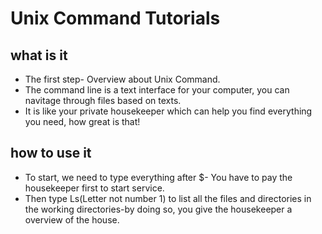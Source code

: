# Unix Command Tutorials #
## what is it ##
 * The first step- Overview about Unix Command.
 * The command line is a text interface for your computer, you can navitage through files based on texts.
 * It is like your private housekeeper which can help you find everything you need, how great is that!
 ## how to use it ##
 * To start, we need to type everything after $- You have to pay the housekeeper first to start service.
 * Then type Ls(Letter not number 1) to list all the files and directories in the working directories-by doing so, you give the housekeeper a overview of the house.


